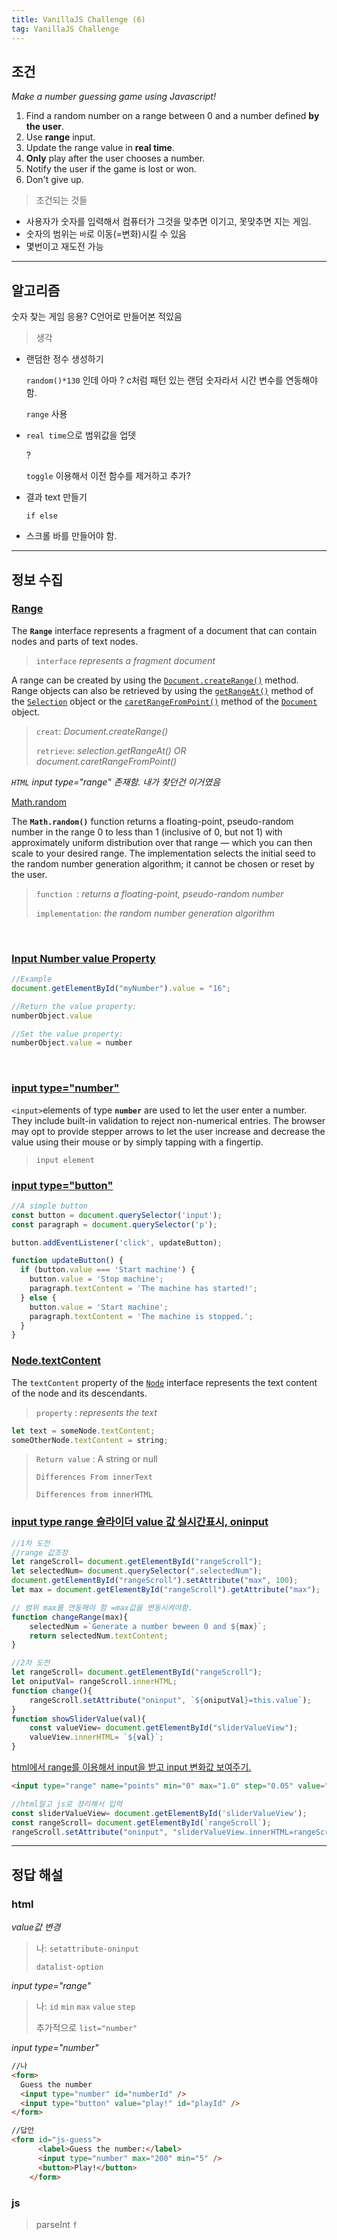 ```yaml
---
title: VanillaJS Challenge (6)
tag: VanillaJS Challenge
---
```




## 조건

_Make a number guessing game using Javascript!_

1. Find a random number on a range between 0 and a number defined **by the user**.
2. Use **range** input.
3. Update the range value in **real time**.
4. **Only** play after the user chooses a number.
5. Notify the user if the game is lost or won.
6. Don't give up.

   

> 조건되는 것들

+ 사용자가 숫자를 입력해서 컴퓨터가 그것을 맞추면 이기고, 못맞추면 지는 게임.
+ 숫자의 범위는 `바`로 이동(=변화)시킬 수 있음
+ 몇번이고 재도전 가능



---

## 알고리즘

숫자 찾는 게임 응용? C언어로 만들어본 적있음

> 생각

+ 랜덤한 정수 생성하기

  `random()*130` 인데 아마 ? c처럼 패턴 있는 랜덤 숫자라서 시간 변수를 연동해야함.

  `range` 사용

+ `real time`으로 범위값을 업뎃

  ?

  `toggle` 이용해서 이전 함수를 제거하고 추가? 

+ 결과 text 만들기

  `if else`

+ 스크롤 바를 만들어야 함.



---

## 정보 수집

### [Range](https://developer.mozilla.org/ko/docs/Web/API/Range)

The **`Range`** interface represents a fragment of a document that can contain nodes and parts of text nodes.

> `interface` _represents a fragment document_  

A range can be created by using the [`Document.createRange()`](https://developer.mozilla.org/en-US/docs/Web/API/Document/createRange) method. Range objects can also be retrieved by using the [`getRangeAt()`](https://developer.mozilla.org/en-US/docs/Web/API/Selection/getRangeAt) method of the [`Selection`](https://developer.mozilla.org/en-US/docs/Web/API/Selection) object or the [`caretRangeFromPoint()`](https://developer.mozilla.org/en-US/docs/Web/API/Document/caretRangeFromPoint) method of the [`Document`](https://developer.mozilla.org/en-US/docs/Web/API/Document) object.

> `creat`: _Document.createRange()_
>
> `retrieve`: _selection.getRangeAt()  OR  document.caretRangeFromPoint()_

_`HTML` input type="range" 존재함. 내가 찾던건 이거였음_

   

[Math.random](https://developer.mozilla.org/en-US/docs/Web/JavaScript/Reference/Global_Objects/Math/random)

The **`Math.random()`** function returns a floating-point, pseudo-random number in the range 0 to less than 1 (inclusive of 0, but not 1) with approximately uniform distribution over that range — which you can then scale to your desired range. The implementation selects the initial seed to the random number generation algorithm; it cannot be chosen or reset by the user.

> `function `: _returns a floating-point, pseudo-random number_
>
> `implementation`:  _the random number generation algorithm_

​    

### [Input Number value Property](https://www.w3schools.com/jsref/prop_number_value.asp)

```js
//Example
document.getElementById("myNumber").value = "16";

//Return the value property:
numberObject.value

//Set the value property:
numberObject.value = number
```

​    

### [input type="number"](https://developer.mozilla.org/en-US/docs/Web/HTML/Element/input/number)

`<input>`elements of type **`number`** are used to let the user enter a number. They include built-in validation to reject non-numerical entries. The browser may opt to provide stepper arrows to let the user increase and decrease the value using their mouse or by simply tapping with a fingertip.

> `input element`

### [input type="button"](https://developer.mozilla.org/en-US/docs/Web/HTML/Element/input/button)

```js
//A simple button
const button = document.querySelector('input');
const paragraph = document.querySelector('p');

button.addEventListener('click', updateButton);

function updateButton() {
  if (button.value === 'Start machine') {
    button.value = 'Stop machine';
    paragraph.textContent = 'The machine has started!';
  } else {
    button.value = 'Start machine';
    paragraph.textContent = 'The machine is stopped.';
  }
}
```



### [Node.textContent](https://developer.mozilla.org/en-US/docs/Web/API/Node/textContent)

The `textContent` property of the [`Node`](https://developer.mozilla.org/en-US/docs/Web/API/Node) interface represents the text content of the node and its descendants.

> `property` :   _represents the text_

```js
let text = someNode.textContent;
someOtherNode.textContent = string;
```

> `Return value` : A string or null
>
> `Differences From innerText`
>
> `Differences from innerHTML`

   

### [input type range 슬라이더 value 값 실시간표시, oninput](https://doolyit.tistory.com/52)

```js
//1차 도전
//range 값조정
let rangeScroll= document.getElementById("rangeScroll");
let selectedNum= document.querySelector(".selectedNum");
document.getElementById("rangeScroll").setAttribute("max", 100);
let max = document.getElementById("rangeScroll").getAttribute("max");

// 범위 max를 연동해야 함 =max값을 변동시켜야함.
function changeRange(max){
    selectedNum =`Generate a number beween 0 and ${max}`;
    return selectedNum.textContent;
}

//2차 도전
let rangeScroll= document.getElementById("rangeScroll");
let oniputVal= rangeScroll.innerHTML;
function change(){
    rangeScroll.setAttribute("oninput", `${oniputVal}=this.value`);
}
function showSliderValue(val){
    const valueView= document.getElementById("sliderValueView");
    valueView.innerHTML= `${val}`;
}
```

   

[html에서 range를 이용해서 input을 받고 input 변화값 보여주기.](https://frhyme.github.io/html/html_range_oninput/)

```html
<input type="range" name="points" min="0" max="1.0" step="0.05" value="0" oninput="document.getElementById('value1').innerHTML=this.value;">
```

```js
//html말고 js로 정리해서 입력
const sliderValueView= document.getElementById('sliderValueView');
const rangeScroll= document.getElementById(`rangeScroll`);
rangeScroll.setAttribute("oninput", "sliderValueView.innerHTML=rangeScroll.value");
```



---

## 정답 해설

### html

_value값 변경_

> 나:	 `setattribute-oninput`
>
>  `datalist-option`  

_input type="range"_

> 나:	`id` `min` `max` `value` `step`
>
> 추가적으로 `list="number"`

_input type="number"_

```html
//나
<form>
  Guess the number 
  <input type="number" id="numberId" />
  <input type="button" value="play!" id="playId" />
</form>
```

```html
//답안
<form id="js-guess">
      <label>Guess the number:</label>
      <input type="number" max="200" min="5" />
      <button>Play!</button>
    </form>
```



### js

> parseInt `f`





